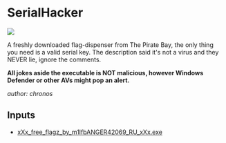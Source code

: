 # SerialHacker
![](https://img.shields.io/badge/easy-gray)

A freshly downloaded flag-dispenser from The Pirate Bay, the only thing you need is a valid serial key. The description said it's not a virus and they NEVER lie, ignore the comments.

**All jokes aside the executable is NOT malicious, however Windows Defender or other AVs might pop an alert.**

*author: chronos*

## Inputs
- [xXx_free_flagz_by_m1lfbANGER42069_RU_xXx.exe](input/xXx_free_flagz_by_m1lfbANGER42069_RU_xXx.exe)

